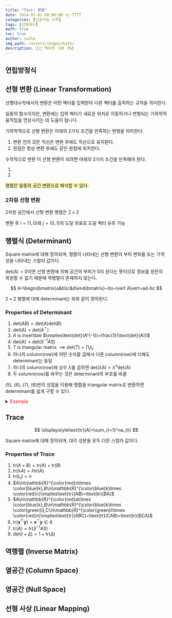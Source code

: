 ```yaml
---
title: "Test: 행렬"
date: 2024-01-02 00:00:00 +/-TTTT
categories: [인공지능 수학]
tags: [선형대수]
math: true
toc: true
author: sunho
img_path: /assets/images/math/
description: 👨‍👧‍👧 벡터의 기본 개념
---
```


## 연립방정식

## 선형 변환 (Linear Transformation)

선형대수학에서의 변환은 어떤 벡터를 입력받아 다른 벡터를 출력하는 규칙을 의미한다.

일종의 함수이지만, 변환에는 입력 벡터가 새로운 위치로 이동하거나 변형되는 기하학적 움직임을 연상시키는 데 도움이 됩니다.

기하학적으로 선형 변환은 아래의 2가지 조건을 만족하는 변형을 의미한다.

1. 변환 전의 모든 직선은 변환 후에도 직선으로 유지된다.
2. 원점은 항상 변환 후에도 같은 원점에 위치한다.

수학적으로 변환 이 선형 변환이 되려면 아래의 2가지 조건을 만족해야 한다.

1. 
2. 

<span style="background-color:#fff5b1">행렬은 일종의 공간 변환으로 해석할 수 있다.</span>

### 2차원 선형 변환

2차원 공간에서 선형 변환 행렬은 $2\times2$

변환 후 $i=(1,0)$와 $j=(0,1)$의 도달 좌표로 도달 벡터 유추 가능

## 행렬식 (Determinant)

Square matrix에 대해 정의되며, 행렬이 나타내는 선형 변환의 부피 변화율 또는 가역성을 나타내는 스칼라 값이다.

$\text{det}(A)=0$이면 선형 변환에 의해 공간의 부피가 0이 된다는 뜻이므로 정보를 완전히 복원할 수 없기 때문에 역행렬이 존재하지 않는다.

$$
A=\begin{bmatrix}a&b\\c&d\end{bmatrix}~\to~\vert A\vert=ad-bc
$$

$2\times2$ 행렬에 대해 determinant는 위와 같이 정의된다.

### Properties of Determinant

1. $\text{det}(AB)=\text{det}(A)\text{det}(B)$
2. $\text{det}(A)=\text{det}(A^\top)$
3. $A$ is invertible $\implies\text{det}(A^{-1})=\frac{1}{\text{det}(A)}$
4. $\text{det}(A)=\text{det}(S^{-1}AS)$
5. $T$ is triangular matrix $\implies\text{det}(T)=\prod_i t_{ii}$
6. 하나의 column(row)에 어떤 숫자를 곱해서 다른 column(row)에 더해도 determinant는 동일
8. 하나의 column(row)에 상수 $\lambda$를 곱하면 $\text{det}(\lambda A)=\lambda^n\text{det}(A)$
9. 두 column(row)를 바꾸는 것은 determinant의 부호를 바꿈

(5), (6), (7), (8)번의 성질을 이용해 행렬을 triangular matrix로 변환하면 determinant를 쉽게 구할 수 있다.

<details>
<summary><font color='red'>Example</font></summary>
<div markdown="1">
  
> $$
> A=\begin{bmatrix}1&2\\3&4\end{bmatrix}
> $$
>
> ---
> 1. Gauss Elimination 수행 → (6)번에 의해 determinant 변화 X
>
>    $$
>    A=\begin{bmatrix}1&2\\0&-2\end{bmatrix}
>    $$
> 2. (5)번 성질 사용
>
>    $\text{det}(A)=-2$

</div>
</details>

## Trace

$$
\displaystyle\text{tr}(A)=\sum_{i=1}^na_{ii}
$$

Square matrix에 대해 정의되며, 대각 성분을 모두 더한 스칼라 값이다.

### Properties of Trace

1. $\text{tr}(A+B)=\text{tr}(A)+\text{tr}(B)$
2. $\text{tr}(\lambda A)=\lambda\text{tr}(A)$
3. $\text{tr}(I_n)=n$
4. $A\in\mathbb{R}^{\color{red}n\times \color{blue}k},B\in\mathbb{R}^{\color{blue}k\times \color{red}n}\implies\text{tr}(AB)=\text{tr}(BA)$
5. $A\in\mathbb{R}^{\color{red}a\times \color{blue}k},B\in\mathbb{R}^{\color{blue}k\times \color{green}l},C\in\mathbb{R}^{\color{green}l\times \color{red}n}\implies\text{tr}(ABC)=\text{tr}(CAB)=\text{tr}(BCA)$
6. $\text{tr}(\mathbf{x}^\top\mathbf{y})=\mathbf{x}^\top\mathbf{y}\in\mathbb{R}$
7. $\text{tr}(A)=\text{tr}(S^{-1}AS)$
8. $\text{det}(I+\Delta)=1+\text{tr}(\Delta)$

## 역행렬 (Inverse Matrix)

## 열공간 (Column Space)

## 영공간 (Null Space)

## 선형 사상 (Linear Mapping)

## 